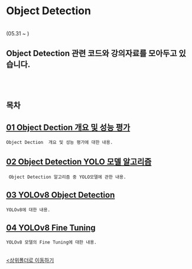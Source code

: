 # Object Detection
</br>
 (05.31 ~ )

 Object Detection 관련 코드와 강의자료를 모아두고 있습니다.
-

</br></br>

## 목차

[01 Object Dection  개요 및 성능 평가](./01_ObjectDection%20%20%EA%B0%9C%EC%9A%94_%EC%84%B1%EB%8A%A5%20%ED%8F%89%EA%B0%80.ipynb)
-
    Object Dection  개요 및 성능 평가에 대한 내용.
    
[02 Object Detection YOLO 모델 알고리즘](./02_Object%20Detection%20YOLO%20%EB%AA%A8%EB%8D%B8%20%EC%95%8C%EA%B3%A0%EB%A6%AC%EC%A6%98.ipynb)
-
     Object Detection 알고리즘 중 YOLO모델에 관한 내용.

[03 YOLOv8 Object Detection](./03_yolov8_object_detection.ipynb)
-
    YOLOv8에 대한 내용.

[04 YOLOv8 Fine Tuning](./04_%20yolov8_fine_tuning.ipynb)
-
    YOLOv8 모델의 Fine Tuning에 대한 내용.


<br>[<상위폴더로 이동하기](https://github.com/parking-place/PlayData_Python_AI_learning/tree/main/02.learning)
